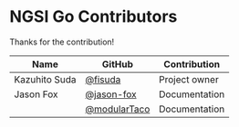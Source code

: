 # NGSI Go Contributors

Thanks for the contribution!

| Name          | GitHub                                         | Contribution  |
| ------------- | ---------------------------------------------- | ------------- |
| Kazuhito Suda | [@fisuda](https://github.com/fisuda)           | Project owner | 
| Jason Fox     | [@jason-fox](https://github.com/jason-fox)     | Documentation |
|               | [@modularTaco](https://github.com/modularTaco) | Documentation |

